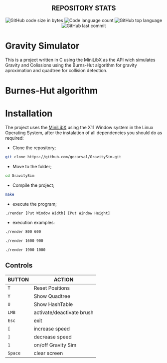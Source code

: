 <h2 align="center">
	REPOSITORY STATS
</h2>

<p align="center">
	<img alt="GitHub code size in bytes" src="https://img.shields.io/github/languages/code-size/gecarval/GravitySim?color=lightblue" />
	<img alt="Code language count" src="https://img.shields.io/github/languages/count/gecarval/GravitySim?color=yellow" />
	<img alt="GitHub top language" src="https://img.shields.io/github/languages/top/gecarval/GravitySim?color=blue" />
	<img alt="GitHub last commit" src="https://img.shields.io/github/last-commit/gecarval/GravitySim?color=green" />
</p>

# Gravity Simulator
This is a project written in C using the MiniLibX as the API wich simulates Gravity and Colissions using the Burns-Hut algorithm for gravity aproximation and quadtree for collision detection.

# Burnes-Hut algorithm

# Installation
The project uses the [MiniLibX](https://harm-smits.github.io/42docs/libs/minilibx) using the X11 Window system in the Linux Operating System, after the instalation of all dependencies you should do as required:

- Clone the repository;
``` sh
git clone https://github.com/gecarval/GravitySim.git
```
- Move to the folder;
``` sh
cd GravitySim
```
- Compile the project;
``` sh
make
```
- execute the program;
``` sh
./render [Put Window Width] [Put Window Height]
```
- execution examples:
``` sh
./render 800 600
```
``` sh
./render 1600 900
```
``` sh
./render 1900 1000
```
## Controls
|BUTTON|ACTION|
|---|---|
|`T`| Reset Positions|
|`Y`| Show Quadtree|
|`U`| Show HashTable|
|`LMB`| activate/deactivate brush|
|`Esc`| exit|
|`[`| increase speed|
|`]`| decrease speed|
|`1`| on/off Gravity Sim|
|`Space`| clear screen|
